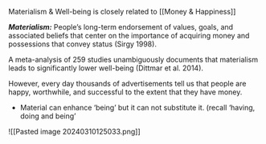 Materialism & Well-being is closely related to [[Money & Happiness]]

***Materialism:*** People’s long-term endorsement of values, goals, and associated beliefs that center on the importance of acquiring money and possessions that convey status (Sirgy 1998).  

A meta-analysis of 259 studies unambiguously documents that materialism leads to significantly lower well-being (Dittmar et al. 2014).  

However, every day thousands of advertisements tell us that people are happy, worthwhile, and successful to the extent that they have money. 
- Material can enhance ‘being’ but it can not substitute it. (recall ‘having, doing and being’

![[Pasted image 20240310125033.png]]
